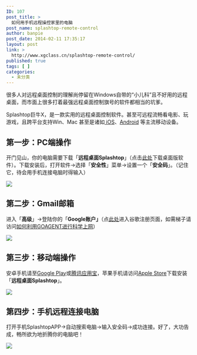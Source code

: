 ```yaml
---
ID: 107
post_title: >
  如何用手机远程操控家里的电脑
post_name: splashtop-remote-control
author: banpie
post_date: 2014-02-11 17:35:17
layout: post
link: >
  http://www.xgclass.cn/splashtop-remote-control/
published: true
tags: [ ]
categories:
  - 未分类
---
```

很多人对远程桌面控制的理解尚停留在Windows自带的“小儿科”且不好用的远程桌面，而市面上很多打着最强远程桌面控制旗号的软件都相当的坑爹。

Splashtop巨牛X，是一款实用的远程桌面控制软件。甚至可远程流畅看电影、玩游戏，且跨平台支持Win、Mac 甚至是诸如[ iOS][1]、[Android][2] 等主流移动设备。

## 第一步：PC端操作

开门见山，你的电脑需要下载「**远程桌面Splashtop**」（点击[此处][3]下载桌面版软件）。下载安装后，打开软件->选择「**安全性**」菜单->设置一个「**安全码**」。（记住它，待会用手机连接电脑时得输入）

![][4]

## 第二步：Gmail邮箱

进入「**高级**」->登陆你的「**Google账户」**（点[此处][5]进入谷歌注册页面，如需梯子请访问[如何利用GOAGENT进行科学上网][6]）

![][7]

## 第三步：移动端操作

安卓手机请至[Google Play][8]或[腾讯应用宝][9]，苹果手机请访问[Apple Store][10]下载安装「**远程桌面Splashtop**」。

![][11]

## 第四步：手机远程连接电脑

打开手机SplashtopAPP->自动搜索电脑->输入安全码->成功连接。好了，大功告成，畅所欲为地折腾你的电脑吧！

![][12]

 [1]: http://www.banpie.info/tag/iOS/
 [2]: http://www.banpie.info/tag/android/
 [3]: http://www2.splashtop.com/zh-CN/home
 [4]: http://mmbiz.qpic.cn/mmbiz/z3T1vlHdIXichRPfq0MymWicfGRuH5iap1Xl0wJbAtY2OpXnq4OKmDHfERdibtiboWNsF5f45Vl9I4aMbyatSFI5vaw/0
 [5]: https://accounts.google.com/SignUp
 [6]: http://www.banpie.info/how-to-use-goagent-to-science-online/ "如何利用Goagent进行科学上网"
 [7]: http://mmbiz.qpic.cn/mmbiz/z3T1vlHdIXichRPfq0MymWicfGRuH5iap1XjAEecChF0u9aIgblJT18PC88AJpFjLvbWIEWibsiatu5CrRFyVl8WwRA/0
 [8]: https://play.google.com/store/apps/details?id=com.splashtop.remote.pad.v2
 [9]: http://android.myapp.com/myapp/detail.htm?apkName=com.splashtop.remote.pad.v2
 [10]: http://itunes.apple.com/app/id561386772
 [11]: http://mmbiz.qpic.cn/mmbiz/z3T1vlHdIXichRPfq0MymWicfGRuH5iap1XZia2BECS636FOzcDoFJnMTeRHha4GBGFAKcoFlgCAiadR9sBPWZLnUzA/0
 [12]: http://mmbiz.qpic.cn/mmbiz/z3T1vlHdIXichRPfq0MymWicfGRuH5iap1Xb0aNofwd0C7iaP3tsVdW2DXJkCQK9icSuI0cL6qmC4Rw5czFFA3iahyDw/0